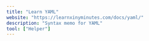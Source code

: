 ```yaml
---
title: "Learn YAML"
website: "https://learnxinyminutes.com/docs/yaml/"
description: "Syntax memo for YAML"
tool: ["Helper"]
---
```

